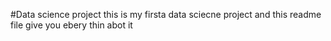 #Data science project
this is my firsta data sciecne project and this readme file give you ebery thin abot it